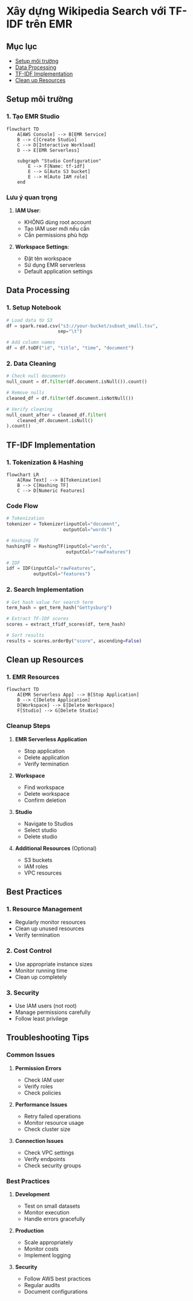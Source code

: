 # Xây dựng Wikipedia Search với TF-IDF trên EMR

## Mục lục
- [Setup môi trường](#setup-môi-trường)
- [Data Processing](#data-processing) 
- [TF-IDF Implementation](#tf-idf-implementation)
- [Clean up Resources](#clean-up-resources)

## Setup môi trường

### 1. Tạo EMR Studio
```mermaid
flowchart TD
    A[AWS Console] --> B[EMR Service]
    B --> C[Create Studio]
    C --> D[Interactive Workload]
    D --> E[EMR Serverless]
    
    subgraph "Studio Configuration" 
        E --> F[Name: tf-idf]
        E --> G[Auto S3 bucket]
        E --> H[Auto IAM role]
    end
```

### Lưu ý quan trọng
1. **IAM User**:
   - KHÔNG dùng root account
   - Tạo IAM user mới nếu cần
   - Cần permissions phù hợp

2. **Workspace Settings**:
   - Đặt tên workspace
   - Sử dụng EMR serverless
   - Default application settings

## Data Processing

### 1. Setup Notebook
```python
# Load data từ S3
df = spark.read.csv("s3://your-bucket/subset_small.tsv", 
                   sep="\t")

# Add column names
df = df.toDF("id", "title", "time", "document")
```

### 2. Data Cleaning
```python
# Check null documents
null_count = df.filter(df.document.isNull()).count()

# Remove nulls
cleaned_df = df.filter(df.document.isNotNull())

# Verify cleaning
null_count_after = cleaned_df.filter(
    cleaned_df.document.isNull()
).count()
```

## TF-IDF Implementation

### 1. Tokenization & Hashing
```mermaid
flowchart LR
    A[Raw Text] --> B[Tokenization]
    B --> C[Hashing TF]
    C --> D[Numeric Features]
```

### Code Flow
```python
# Tokenization
tokenizer = Tokenizer(inputCol="document", 
                     outputCol="words")

# Hashing TF
hashingTF = HashingTF(inputCol="words", 
                      outputCol="rawFeatures")

# IDF
idf = IDF(inputCol="rawFeatures", 
          outputCol="features")
```

### 2. Search Implementation
```python
# Get hash value for search term
term_hash = get_term_hash("Gettysburg")

# Extract TF-IDF scores
scores = extract_tfidf_scores(df, term_hash)

# Sort results
results = scores.orderBy("score", ascending=False)
```

## Clean up Resources

### 1. EMR Resources
```mermaid
flowchart TD
    A[EMR Serverless App] --> B[Stop Application]
    B --> C[Delete Application]
    D[Workspace] --> E[Delete Workspace]
    F[Studio] --> G[Delete Studio]
```

### Cleanup Steps
1. **EMR Serverless Application**
   - Stop application
   - Delete application
   - Verify termination

2. **Workspace**
   - Find workspace
   - Delete workspace
   - Confirm deletion

3. **Studio**
   - Navigate to Studios
   - Select studio
   - Delete studio

4. **Additional Resources** (Optional)
   - S3 buckets
   - IAM roles
   - VPC resources

## Best Practices

### 1. Resource Management
- Regularly monitor resources
- Clean up unused resources
- Verify termination

### 2. Cost Control
- Use appropriate instance sizes
- Monitor running time
- Clean up completely

### 3. Security
- Use IAM users (not root)
- Manage permissions carefully
- Follow least privilege

## Troubleshooting Tips

### Common Issues
1. **Permission Errors**
   - Check IAM user
   - Verify roles
   - Check policies

2. **Performance Issues**
   - Retry failed operations
   - Monitor resource usage
   - Check cluster size

3. **Connection Issues**
   - Check VPC settings
   - Verify endpoints
   - Check security groups

### Best Practices
1. **Development**
   - Test on small datasets
   - Monitor execution
   - Handle errors gracefully

2. **Production**
   - Scale appropriately
   - Monitor costs
   - Implement logging

3. **Security**
   - Follow AWS best practices
   - Regular audits
   - Document configurations